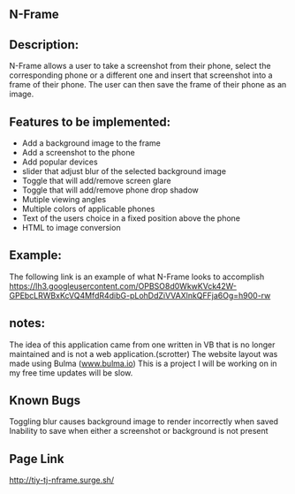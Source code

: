## N-Frame

## Description:
N-Frame allows a user to take a screenshot from their phone, select the corresponding phone or a different one and
insert that screenshot into a frame of their phone. The user can then save the frame of their phone as an image.

## Features to be implemented:
* Add a background image to the frame
* Add a screenshot to the phone
* Add popular devices
* slider that adjust blur of the selected background image
* Toggle that will add/remove screen glare
* Toggle that will add/remove phone drop shadow
* Mutiple viewing angles
* Multiple colors of applicable phones
* Text of the users choice in a fixed position above the phone
* HTML to image conversion

## Example:
The following link is an example of what N-Frame looks to accomplish
https://lh3.googleusercontent.com/OPBSO8d0WkwKVck42W-GPEbcLRWBxKcVQ4MfdR4dibG-pLohDdZiVVAXlnkQFFja6Og=h900-rw

## notes:
The idea of this application came from one written in VB that is no longer maintained and is not a web application.(scrotter)
The website layout was made using Bulma (www.bulma.io)
This is a project I will be working on in my free time updates will be slow.

## Known Bugs
Toggling blur causes background image to render incorrectly when saved
Inability to save when either a screenshot or background is not present

## Page Link
http://tiy-tj-nframe.surge.sh/

